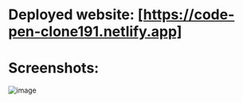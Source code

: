 # Deployed website: [https://code-pen-clone191.netlify.app]

# Screenshots:

![image](https://github.com/aaditya010202/CodePen_Clone/assets/72307363/9a434958-174a-4776-85ca-8518db6cfabc)

